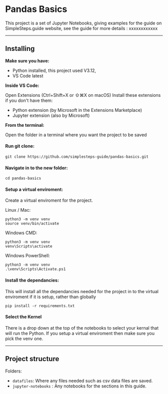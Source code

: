 # Pandas Basics

This project is a set of Jupyter Notebooks, giving examples for the guide on SimpleSteps.guide website, see the guide for more details : xxxxxxxxxxxx

---

## **Installing**

**Make sure you have:**

- Python installed, this project used V3.12,
- VS Code latest

**Inside VS Code:**

Open Extensions (Ctrl+Shift+X or ⇧⌘X on macOS)
Install these extensions if you don't have them:

- Python extension (by Microsoft in the Extensions Marketplace)
- Jupyter extension (also by Microsoft)

**From the terminal:**

Open the folder in a terminal where you want the project to be saved

#### Run git clone:

```
git clone https://github.com/simplesteps-guide/pandas-basics.git
```

#### Navigate in to the new folder:

```
cd pandas-basics
```

#### Setup a virtual enviroment:

Create a virtual enviroment for the project.

Linux / Mac:

```
python3 -m venv venv
source venv/bin/activate
```

Windows CMD:

```
python3 -m venv venv
venv\Scripts\activate
```

Windows PowerShell:

```
python3 -m venv venv
.\venv\Scripts\Activate.ps1
```

#### Install the dependancies:

This will install all the dependancies needed for the project in to the virtual enviroment if it is setup, rather than globally

```
pip install -r requirements.txt
```

#### Select the Kernel

There is a drop down at the top of the notebooks to select your kernal that will run the Python.
If you setup a virtual enviroment then make sure you pick the venv one.

---

## **Project structure**

Folders:

- `datafiles`: Where any files needed such as csv data files are saved.
- `jupyter-notebooks` : Any notebooks for the sections in this guide.
